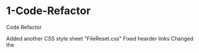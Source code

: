 # 1-Code-Refactor
Code Refactor

Added another CSS style sheet "FileReset.css"
Fixed hearder links 
Changed the 